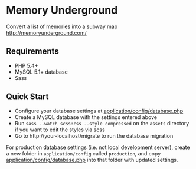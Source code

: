 # Memory Underground

Convert a list of memories into a subway map http://memoryunderground.com/

## Requirements

* PHP 5.4+
* MySQL 5.1+ database
* Sass

## Quick Start

* Configure your database settings at [application/config/database.php](application/config/database.php)
* Create a MySQL database with the settings entered above
* Run `sass --watch scss:css --style compressed` on the `assets` directory if you want to edit the styles via scss
* Go to http://your-localhost/migrate to run the database migration

For production database settings (i.e. not local development server), create a new folder in `application/config` called `production`, and copy [application/config/database.php](application/config/database.php) into that folder with updated settings.
